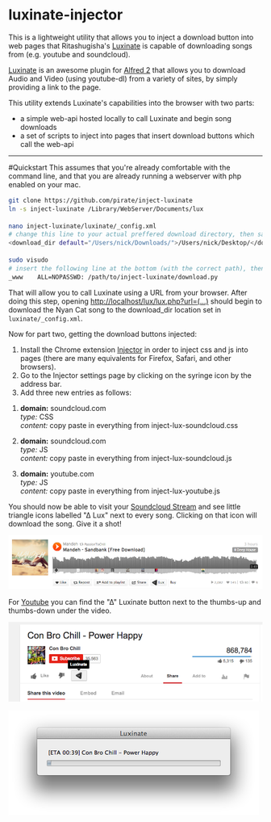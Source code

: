luxinate-injector
=================


This is a lightweight utility that allows you to inject a download button into web pages that Ritashugisha's [Luxinate](https://github.com/Ritashugisha/Luxinate) is capable of downloading songs from (e.g. youtube and soundcloud).

[Luxinate](http://www.alfredforum.com/topic/3238-luxinate-download-video-and-audio-from-youtube-and-soundcloud/) is an awesome plugin for [Alfred 2](http://www.alfredapp.com/) that allows you to download Audio and Video (using youtube-dl) from a variety of sites, by simply providing a link to the page.

This utility extends Luxinate's capabilities into the browser with two parts:

- a simple web-api hosted locally to call Luxinate and begin song downloads
- a set of scripts to inject into pages that insert download buttons which call the web-api

----

#Quickstart
This assumes that you're already comfortable with the command line, and that you are already running a webserver with php enabled on your mac.


```bash
git clone https://github.com/pirate/inject-luxinate
ln -s inject-luxinate /Library/WebServer/Documents/lux

nano inject-luxinate/luxinate/_config.xml
# change this line to your actual preffered download directory, then save and close
<download_dir default="/Users/nick/Downloads/">/Users/nick/Desktop/</download_dir>

sudo visudo
# insert the following line at the bottom (with the correct path), then save and close
_www    ALL=NOPASSWD: /path/to/inject-luxinate/download.py
```

That will allow you to call Luxinate using a URL from your browser.  After doing this step, opening [http://localhost/lux/lux.php?url=(...)](http://localhost/lux/lux.php?url=https://soundcloud.com/c-m-b-3/my-nyan-cat-dubstep-remix) should begin to download the Nyan Cat song to the download_dir location set in `luxinate/_config.xml`.
  
Now for part two, getting the download buttons injected:

1. Install the Chrome extension [Injector](http://neocotic.com/injector/) in order to inject css and js into pages (there are many equivalents for Firefox, Safari, and other browsers).
2. Go to the Injector settings page by clicking on the syringe icon by the address bar.
3. Add three new entries as follows:

>
1. **domain:** soundcloud.com  
*type:* CSS  
*content:* copy paste in everything from inject-lux-soundcloud.css  

>
2. **domain:** soundcloud.com  
*type:* JS   
*content:* copy paste in everything from inject-lux-soundcloud.js

>
3. **domain:** youtube.com  
*type:* JS   
*content:* copy paste in everything from inject-lux-youtube.js

You should now be able to visit your [Soundcloud Stream](http://soundcloud.com/stream) and see little triangle icons labelled "∆ Lux" next to every song.  Clicking on that icon will download the song. Give it a shot!

![](soundcloud-screenshot.PNG)

For [Youtube](https://www.youtube.com/watch?v=QH2-TGUlwu4) you can find the "∆" Luxinate button next to the thumbs-up and thumbs-down under the video.

![](youtube-screenshot.PNG)

![](download-screenshot.PNG)
